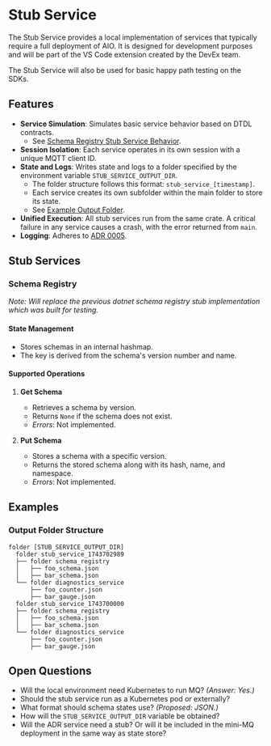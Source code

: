 # Stub Service

The Stub Service provides a local implementation of services that typically require a full deployment of AIO. It is designed for development purposes and will be part of the VS Code extension created by the DevEx team.

The Stub Service will also be used for basic happy path testing on the SDKs.

## Features

- **Service Simulation**: Simulates basic service behavior based on DTDL contracts.
  - See [Schema Registry Stub Service Behavior](#schema-registry).
- **Session Isolation**: Each service operates in its own session with a unique MQTT client ID.
- **State and Logs**: Writes state and logs to a folder specified by the environment variable `STUB_SERVICE_OUTPUT_DIR`. 
  - The folder structure follows this format: `stub_service_[timestamp]`.
  - Each service creates its own subfolder within the main folder to store its state.
  - See [Example Output Folder](#output-folder-structure).
- **Unified Execution**: All stub services run from the same crate. A critical failure in any service causes a crash, with the error returned from `main`.
- **Logging**: Adheres to [ADR 0005](../../doc/dev/adr/0005-logging.md).

## Stub Services

### Schema Registry

*Note: Will replace the previous dotnet schema registry stub implementation which was built for testing.*

#### State Management

- Stores schemas in an internal hashmap.
- The key is derived from the schema's version number and name.

#### Supported Operations

1. **Get Schema**
   - Retrieves a schema by version.
   - Returns `None` if the schema does not exist.
   - *Errors*: Not implemented.

2. **Put Schema**
   - Stores a schema with a specific version.
   - Returns the stored schema along with its hash, name, and namespace.
   - *Errors*: Not implemented.

## Examples

### Output Folder Structure

```text
folder [STUB_SERVICE_OUTPUT_DIR]
  folder stub_service_1743702989
  ├── folder schema_registry
  │   ├── foo_schema.json
  │   ├── bar_schema.json
  └── folder diagnostics_service
      ├── foo_counter.json
      ├── bar_gauge.json
  folder stub_service_1743700000
  ├── folder schema_registry
  │   ├── foo_schema.json
  │   ├── bar_schema.json
  └── folder diagnostics_service
      ├── foo_counter.json
      ├── bar_gauge.json
```

## Open Questions

- Will the local environment need Kubernetes to run MQ? *(Answer: Yes.)*
- Should the stub service run as a Kubernetes pod or externally?
- What format should schema states use? *(Proposed: JSON.)*
- How will the `STUB_SERVICE_OUTPUT_DIR` variable be obtained?
- Will the ADR service need a stub? Or will it be included in the mini-MQ deployment in the same way as state store?
